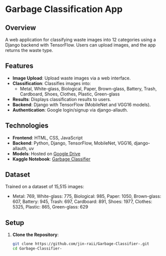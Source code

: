 # Garbage Classification App

## Overview
A web application for classifying waste images into 12 categories using a Django backend with TensorFlow. Users can upload images, and the app returns the waste type.

## Features
- **Image Upload**: Upload waste images via a web interface.
- **Classification**: Classifies images into:
  - Metal, White-glass, Biological, Paper, Brown-glass, Battery, Trash, Cardboard, Shoes, Clothes, Plastic, Green-glass
- **Results**: Displays classification results to users.
- **Backend**: Django with TensorFlow (MobileNet and VGG16 models).
- **Authentication**: Google login/signup via django-allauth.

## Technologies
- **Frontend**: HTML, CSS, JavaScript
- **Backend**: Python, Django, TensorFlow, MobileNet, VGG16, django-allauth, uv
- **Models**: Hosted on [Google Drive](https://drive.google.com/drive/folders/1GslR2Hw9k7YF1Y6zhIgcd0adAcmAM85A?usp=drive_link)
- **Kaggle Notebook**: [Garbage Classifier](https://www.kaggle.com/code/jinrai/gragbage-classifier)

## Dataset
Trained on a dataset of 15,515 images:
- Metal: 769, White-glass: 775, Biological: 985, Paper: 1050, Brown-glass: 607, Battery: 945, Trash: 697, Cardboard: 891, Shoes: 1977, Clothes: 5325, Plastic: 865, Green-glass: 629

## Setup
1. **Clone the Repository**:
   ```bash
   git clone https://github.com/jin-raii/Garbage-Classifier-.git
   cd Garbage-Classifier-